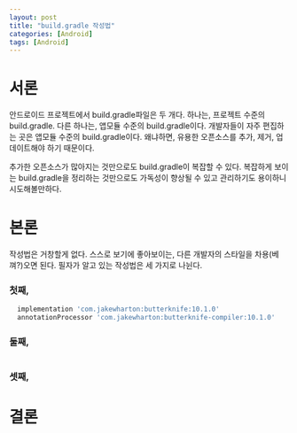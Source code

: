 ```yaml
---
layout: post
title: "build.gradle 작성법"
categories: [Android]
tags: [Android]
---
```


# 서론

안드로이드 프로젝트에서 build.gradle파일은 두 개다. 하나는, 프로젝트 수준의 build.gradle. 다른 하나는, 앱모듈 수준의 build.gradle이다. 개발자들이 자주 편집하는 곳은 앱모듈 수준의 build.gradle이다. 왜냐하면, 유용한 오픈소스를 추가, 제거, 업데이트해야 하기 때문이다. 

추가한 오픈소스가 많아지는 것만으로도 build.gradle이 복잡할 수 있다. 복잡하게 보이는 build.gradle을 정리하는 것만으로도 가독성이 향상될 수 있고 관리하기도 용이하니 시도해볼만하다.

# 본론

작성법은 거창할게 없다. 스스로 보기에 좋아보이는, 다른 개발자의 스타일을 차용(베껴?)오면 된다. 필자가 알고 있는 작성법은 세 가지로 나뉜다.

### 첫째,

```groovy
  implementation 'com.jakewharton:butterknife:10.1.0'
  annotationProcessor 'com.jakewharton:butterknife-compiler:10.1.0'
```

### 둘째,

```

```



### 셋째,



# 결론